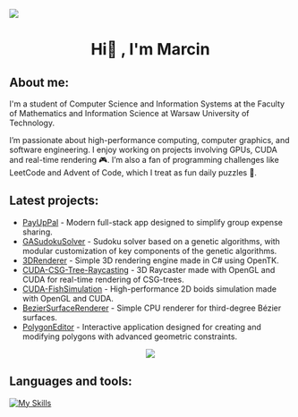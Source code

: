 ![](https://komarev.com/ghpvc/?username=zumi002&style=pixel)

<h1 align="center">
Hi👋 , I'm Marcin
</h1>

## About me:

I'm a student of Computer Science and Information Systems at the Faculty of Mathematics and Information Science at Warsaw University of Technology. 

I’m passionate about high-performance computing, computer graphics, and software engineering. 
I enjoy working on projects involving GPUs, CUDA and real-time rendering 🎮.
I’m also a fan of programming challenges like LeetCode and Advent of Code, which I treat as fun daily puzzles 🧩.

## Latest projects:
- [PayUpPal](https://github.com/adamgracikowski/PayUpPal) -  Modern full-stack app designed to simplify group expense sharing.
- [GASudokuSolver](https://github.com/adamgracikowski/GASudokuSolver) - Sudoku solver based on a genetic algorithms, with modular customization of key components of the genetic algorithms.
- [3DRenderer](https://github.com/Zumi002/3DRenderer) - Simple 3D rendering engine made in C# using OpenTK.
- [CUDA-CSG-Tree-Raycasting](https://github.com/Zumi002/CUDA-CSG-Tree-Raycasting) - 3D Raycaster made with OpenGL and CUDA for real-time rendering of CSG-trees.
- [CUDA-FishSimulation](https://github.com/Zumi002/CUDA-FishSimulation) - High-performance 2D boids simulation made with OpenGL and CUDA.
- [BezierSurfaceRenderer](https://github.com/Zumi002/BezierSurfaceRenderer) - Simple CPU renderer for third-degree Bézier surfaces.
- [PolygonEditor](https://github.com/Zumi002/PolygonEditor) - Interactive application designed for creating and modifying polygons with advanced geometric constraints.


<p align="center">
 <img src="https://leetcard.jacoblin.cool/Zumi002?ext=heatmap">
</p>

## Languages and tools:
[![My Skills](https://skillicons.dev/icons?i=cs,dotnet,cpp,c,matlab,visualstudio,vscode,linux,mysql,docker,git,github&perline=6)](https://skillicons.dev)
